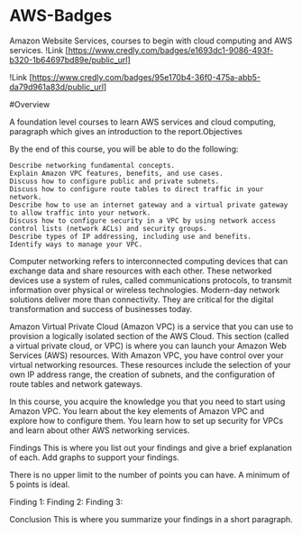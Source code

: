 # AWS-Badges
Amazon Website Services, courses to begin with cloud computing and AWS services.
!Link [https://www.credly.com/badges/e1693dc1-9086-493f-b320-1b64697bd89e/public_url]

!Link [https://www.credly.com/badges/95e170b4-36f0-475a-abb5-da79d961a83d/public_url]

#Overview

A foundation level courses to learn AWS services and cloud computing, paragraph which gives an introduction to the report.Objectives

By the end of this course, you will be able to do the following:

    Describe networking fundamental concepts.
    Explain Amazon VPC features, benefits, and use cases.
    Discuss how to configure public and private subnets.
    Discuss how to configure route tables to direct traffic in your network.
    Describe how to use an internet gateway and a virtual private gateway to allow traffic into your network.
    Discuss how to configure security in a VPC by using network access control lists (network ACLs) and security groups.
    Describe types of IP addressing, including use and benefits.
    Identify ways to manage your VPC.
Computer networking refers to interconnected computing devices that can exchange data and share resources with each other. These networked devices use a system of rules, called communications protocols, to transmit information over physical or wireless technologies. Modern-day network solutions deliver more than connectivity. They are critical for the digital transformation and success of businesses today.

Amazon Virtual Private Cloud (Amazon VPC) is a service that you can use to provision a logically isolated section of the AWS Cloud. This section (called a virtual private cloud, or VPC) is where you can launch your Amazon Web Services (AWS) resources. With Amazon VPC, you have control over your virtual networking resources. These resources include the selection of your own IP address range, the creation of subnets, and the configuration of route tables and network gateways.

In this course, you acquire the knowledge you that you need to start using Amazon VPC. You learn about the key elements of Amazon VPC and explore how to configure them. You learn how to set up security for VPCs and learn about other AWS networking services.

Findings
This is where you list out your findings and give a brief explanation of each. Add graphs to support your findings.

There is no upper limit to the number of points you can have. A minimum of 5 points is ideal.

Finding 1: 
Finding 2: 
Finding 3: 

Conclusion
This is where you summarize your findings in a short paragraph.


